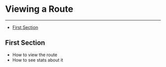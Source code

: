 # Viewing a Route

---

- [First Section](#section-1)

<a name="section-1"></a>
## First Section

- How to view the route
- How to see stats about it
